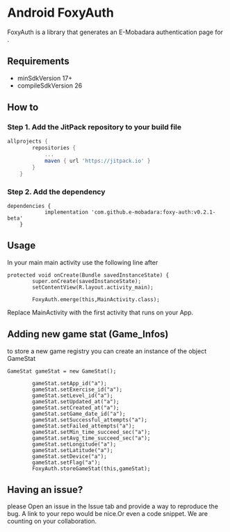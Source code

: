 # Android FoxyAuth

FoxyAuth is a library that generates an E-Mobadara authentication page for .

## Requirements
- minSdkVersion 17+
- compileSdkVersion 26


## How to

### Step 1. Add the JitPack repository to your build file

```gradle
allprojects {
		repositories {
			...
			maven { url 'https://jitpack.io' }
		}
	}
```

### Step 2. Add the dependency
```
dependencies {
	        implementation 'com.github.e-mobadara:foxy-auth:v0.2.1-beta'
	}
```

## Usage
In your main main activity use the following line after
```
protected void onCreate(Bundle savedInstanceState) {
        super.onCreate(savedInstanceState);
        setContentView(R.layout.activity_main);
        
        FoxyAuth.emerge(this,MainActivity.class);
```

Replace MainActivity with the first activity that runs on your App.

## Adding new game stat (Game_Infos)
to store a new game registry you can create an instance of the object GameStat
```
GameStat gameStat = new GameStat();

        gameStat.setApp_id("a");
        gameStat.setExercise_id("a");
        gameStat.setLevel_id("a");
        gameStat.setUpdated_at("a");
        gameStat.setCreated_at("a");
        gameStat.setGame_date_id("a");
        gameStat.setSuccessful_attempts("a");
        gameStat.setFailed_attempts("a");
        gameStat.setMin_time_succeed_sec("a");
        gameStat.setAvg_time_succeed_sec("a");
        gameStat.setLongitude("a");
        gameStat.setLatitude("a");
        gameStat.setDevice("a");
        gameStat.setFlag("a");
        FoxyAuth.storeGameStat(this,gameStat);
```
## Having an issue?
please Open an issue in the Issue tab and provide a way to reproduce the bug. A link to your repo would be nice.Or even a code snippet. We are counting on your collaboration. 
